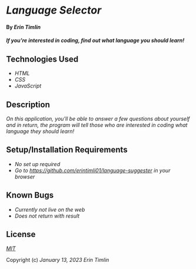 # _Language Selector_

#### By _Erin Timlin_

#### _If you're interested in coding, find out what language you should learn!_

## Technologies Used

* _HTML_
* _CSS_
* _JavaScript_


## Description

_On this application, you'll be able to answer a few questions about yourself and in return, the program will tell those who are interested in coding what language they should learn!_

## Setup/Installation Requirements

* _No set up required_
* _Go to https://github.com/erintimli01/language-suggester in your browser_


## Known Bugs

* _Currently not live on the web_
* _Does not return with result_

## License

_[MIT](license.txt)_

Copyright (c) _January 13, 2023_ _Erin Timlin_